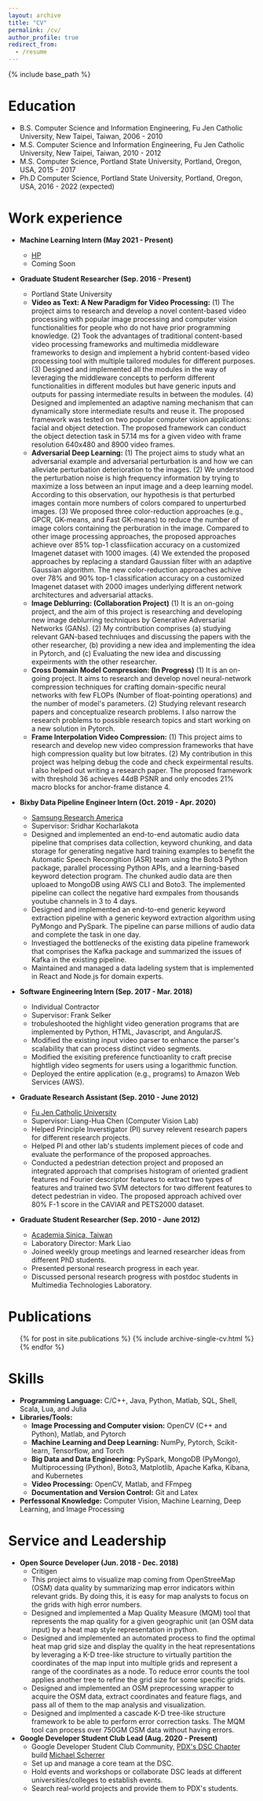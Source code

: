 ```yaml
---
layout: archive
title: "CV"
permalink: /cv/
author_profile: true
redirect_from:
  - /resume
---
```


{% include base_path %}

Education
======
* B.S. Computer Science and Information Engineering, Fu Jen Catholic University, New Taipei, Taiwan, 2006 - 2010
* M.S. Computer Science and Information Engineering, Fu Jen Catholic University, New Taipei, Taiwan, 2010 - 2012
* M.S. Computer Science, Portland State University, Portland, Oregon, USA, 2015 - 2017
* Ph.D Computer Science, Portland State University, Portland, Oregon, USA, 2016 - 2022 (expected)


Work experience
======
* **Machine Learning Intern (May 2021 - Present)**
  * [HP](https://www.linkedin.com/company/hp/)
  * Coming Soon

* **Graduate Student Researcher (Sep. 2016 - Present)**
  * Portland State University
  * **Video as Text: A New Paradigm for Video Processing:**
    (1) The project aims to research and develop a novel content-based video processing with popular image processing and computer vision functionalities for people who do not have prior programming knowledge.
    (2) Took the advantages of traditional content-based video processing frameworks and multimedia middleware frameworks to design and implement a hybrid content-based video processing tool with multiple tailored modules for different purposes.
    (3) Designed and implemented all the modules in the way of leveraging the middleware concepts to perform different functionalities in different modules but have generic inputs and outputs for passing intermediate results in between the modules.
    (4) Designed and implemented an adaptive naming mechanism that can dynamically store intermediate results and reuse it. The proposed framework was tested on two popular computer vision applications: facial and object detection. The proposed framework can conduct the object detection task in 57.14 ms for a given video with frame resolution 640x480 and 8900 video frames.
  * **Adversarial Deep Learning:**
    (1) The project aims to study what an adversarial example and adversarial perturbation is and how we can alleviate perturbation deterioration to the images.
    (2) We understood the perturbation noise is high frequency information by trying to maximize a loss between an input image and a deep
learning model. According to this observation, our hypothesis is that perturbed images contain more numbers of colors compared to unperturbed images.
    (3) We proposed three color-reduction approaches (e.g., GPCR, GK-means, and Fast GK-means) to reduce the number of image colors containing the perburation in the image. Compared to other image processing approaches, the proposed approaches achieve over 85% top-1 classfiication accuracy on a customized Imagenet dataset with 1000 images.
    (4) We extended the proposed approaches by replacing a standard Gaussian filter with an adaptive Gaussian algorithm. The new color-reduction approaches achive over 78% and 90% top-1 classification accuracy on a customized Imagenet dataset with 2000 images underlying different network architectures and adversarial attacks.
  * **Image Deblurring: (Collaboration Project)**
    (1) It is an on-going project, and the aim of this project is researching and developing new image deblurring techniques by Generative Adversarial Networks (GANs).
    (2) My contribution comprises (a) studying relevant GAN-based techniuqes and discussing the papers with the other researcher, (b) providing a new idea and implementing the idea in Pytorch, and (c) Evaluating the new idea and discussing expeirments with the other researcher.
  * **Cross Domain Model Compression: (In Progress)**
    (1) It is an on-going project. It aims to research and develop novel neural-network compression techniques for crafting domain-specific neural networks with few FLOPs (Number of float-pointing operations) and the number of model's parameters.
    (2) Studying relevant research papers and conceptualize research problems. I also narrow the research problems to possible research topics and start working on a new solution in Pytorch.
  * **Frame Interpolation Video Compression:**
    (1) This project aims to research and develop new video compression frameworks that have high compression quality but low bitrates.
    (2) My contribution in this project was helping debug the code and check expeirmental results. I also helped out writing a research paper. The proposed framework with threshold 36 achieves 44dB PSNR and only encodes 21% macro blocks for anchor-frame distance 4.

* **Bixby Data Pipeline Engineer Intern (Oct. 2019 - Apr. 2020)**
  * [Samsung Research America](https://www.sra.samsung.com/)
  * Supervisor: Sridhar Kocharlakota
  * Designed and implemented an end-to-end automatic audio data pipeline that comprises data collection, keyword chunking, and data storage for generating negative hard training examples to benefit the Automatic Speech Recongition (ASR) team using the Boto3 Python package, parallel processing Python APIs, and a learning-based keyword detection program. The chunked audio data are then uploaed to MongoDB using AWS CLI and Boto3. The implemented pipeline can collect the negative hard exmpales from thousands youtube channels in 3 to 4 days.
  * Designed and implemented an end-to-end generic keyword extraction pipeline with a generic keyword extraction algorithm using PyMongo and PySpark. The pipeline can parse millions of audio data and complete the task in one day.
  * Investiaged the bottlenecks of the existing data pipeline framework that comprises the Kafka package and summarized the issues of Kafka in the existing pipeline.
  * Maintained and managed a data ladeling system that is implemented in React and Node.js for domain experts.

* **Software Engineering Intern (Sep. 2017 - Mar. 2018)**
  * Individual Contractor
  * Supervisor: Frank Selker
  * trobuleshooted the highlight video generation programs that are implemented by Python, HTML, Javascript, and AngularJS.
  * Modified the existing input video parser to enhance the parser's scalability that can process distinct video segments.
  * Modified the exisiting preference functioanlity to craft precise hightligh video segments for users using a logarithmic function.
  * Deployed the entire application (e.g., programs) to Amazon Web Services (AWS).

* **Graduate Research Assistant (Sep. 2010 - June 2012)**
  * [Fu Jen Catholic University](https://www.fju.edu.tw/indexEN.jsp)
  * Supervisor: Liang-Hua Chen (Computer Vision Lab)
  * Helped Principle Inverstigator (PI) survey relevent research papers for different research projects.
  * Helped PI and other lab's students implement pieces of code and evaluate the performance of the proposed approaches.
  * Conducted a pedestrian detection project and proposed an integrated approach that comprises histogram of oriented gradient features nd Fourier descriptor features to extract two types of features and trained two SVM detectors for two different features to detect pedestrian in video. The proposed approach achived over 80% F-1 score in the CAVIAR and PETS2000 dataset.

* **Graduate Student Researcher (Sep. 2010 - June 2012)**
  * [Academia Sinica, Taiwan](https://www.sinica.edu.tw/en)
  * Laboratory Director: Mark Liao
  * Joined weekly group meetings and learned researcher ideas from different PhD students.
  * Presented personal research progress in each year.
  * Discussed personal research progress with postdoc students in Multimedia Technologies Laboratory.


Publications
======
  <ul>{% for post in site.publications %}
    {% include archive-single-cv.html %}
  {% endfor %}</ul>


Skills
======
* **Programming Language:** C/C++, Java, Python, Matlab, SQL, Shell, Scala, Lua, and Julia
* **Libraries/Tools:**
  * **Image Processing and Computer vision:** OpenCV (C++ and Python), Matlab, and Pytorch
  * **Machine Learning and Deep Learning:** NumPy, Pytorch, Scikit-learn, Tensorflow, and Torch
  * **Big Data and Data Engineering:** PySpark, MongoDB (PyMongo), Multiprocessing (Python), Boto3, Matplotlib, Apache Kafka,
                                       Kibana, and Kubernetes
  * **Video Processing:** OpenCV, Matlab, and FFmpeg
  * **Documentation and Version Control:** Git and Latex
* **Perfessonal Knowledge:** Computer Vision, Machine Learning, Deep Learning, and Image Processing

Service and Leadership
======
* **Open Source Developer (Jun. 2018 - Dec. 2018)**
  * Critigen
  * This project aims to visualize map coming from OpenStreeMap (OSM) data quality by summarizing map error indicators within relevant grids. By doing this, it is easy for map analysts to focus on the grids with high error numbers.
  * Designed and implemented a Map Quality Measure (MQM) tool that represents the map quality for a given geographic unit (an OSM data input) by a heat map style representation in python.
  * Designed and implemented an automated process to find the optimal heat map grid size and display the quality in the heat representations by leveraging a K-D tree-like structure to virtually partition the coordinates of the map input into multiple grids and represent a range of the coordinates as a node. To reduce error counts the tool applies another tree to refine the grid size for some specific grids.
  * Designed and implemented an OSM preprocessing wrapper to acquire the OSM data, extract coordinates and feature flags, and pass all of them to the map analysis and visualization.
  * Designed and implmented a cascade K-D tree-like structure framework to be able to perform error correction tasks. The MQM tool can process over 750GM OSM data without having errors.
* **Google Developer Student Club Lead (Aug. 2020 - Present)**
  * Google Developer Student Club Community, [PDX's DSC Chapter](https://dsc.community.dev/portland-state-university/) build [Michael Scherrer](https://www.linkedin.com/in/michael-scherrer-me/)
  * Set up and manage a core team at the DSC.
  * Hold events and workshops or collaborate DSC leads at different universities/colleges to establish events.
  * Search real-world projects and provide them to PDX's students.




<!--
Talks
======
  <ul>{% for post in site.talks %}
    {% include archive-single-talk-cv.html %}
  {% endfor %}</ul>
-->
<!--
Teaching
======
  <ul>{% for post in site.teaching %}
    {% include archive-single-cv.html %}
  {% endfor %}</ul>
-->


